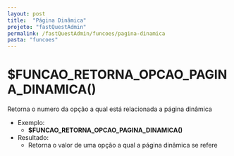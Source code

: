 ```yaml
---
layout: post
title:  "Página Dinâmica"
projeto: "fastQuestAdmin"
permalink: /fastQuestAdmin/funcoes/pagina-dinamica
pasta: "funcoes"
---
```

# $FUNCAO_RETORNA_OPCAO_PAGINA_DINAMICA()
Retorna o numero da opção a qual está relacionada a página dinâmica
- Exemplo:
    - **$FUNCAO_RETORNA_OPCAO_PAGINA_DINAMICA()**
- Resultado:
    - Retorna o valor de uma opção a qual a página dinâmica se refere